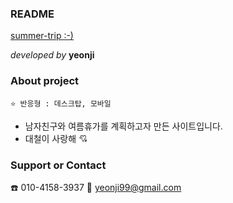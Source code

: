 ### README
[summer-trip :-)](https://yeonzzy.github.io/summer-trip/open.html)

_developed by_ **yeonji**

### About project
```
⭐ 반응형 : 데스크탑, 모바일
```
- 남자친구와 여름휴가를 계획하고자 만든 사이트입니다.
- 대철이 사랑해 💘

### Support or Contact
☎️ 010-4158-3937 💌 yeonji99@gmail.com
